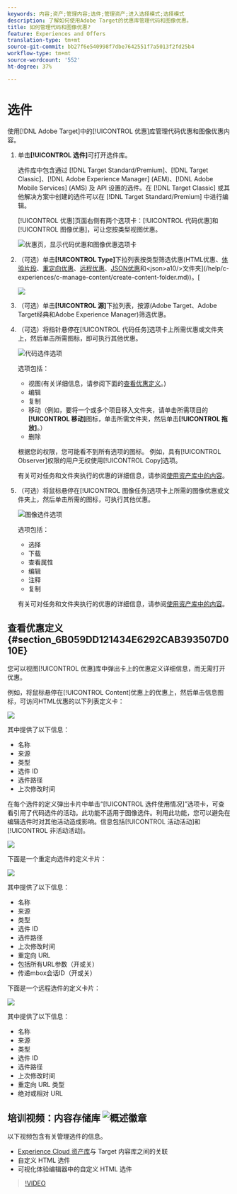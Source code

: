 ```yaml
---
keywords: 内容;资产;管理内容;选件;管理资产;进入选择模式;选择模式
description: 了解如何使用Adobe Target的优惠库管理代码和图像优惠。
title: 如何管理代码和图像优惠?
feature: Experiences and Offers
translation-type: tm+mt
source-git-commit: bb27f6e540998f7dbe7642551f7a5013f2fd25b4
workflow-type: tm+mt
source-wordcount: '552'
ht-degree: 37%

---
```



# 选件

使用[!DNL Adobe Target]中的[!UICONTROL 优惠]库管理代码优惠和图像优惠内容。

1. 单击&#x200B;**[!UICONTROL 选件]**&#x200B;可打开选件库。

   选件库中包含通过 [!DNL Target Standard/Premium]、[!DNL Target Classic]、[!DNL Adobe Experience Manager] (AEM)、[!DNL Adobe Mobile Services] (AMS) 及 API 设置的选件。在 [!DNL Target Classic] 或其他解决方案中创建的选件可以在 [!DNL Target Standard/Premium] 中进行编辑。

   [!UICONTROL 优惠]页面右侧有两个选项卡：[!UICONTROL 代码优惠]和[!UICONTROL 图像优惠]，可让您按类型视图优惠。

   ![优惠页，显示代码优惠和图像优惠选项卡](/help/c-experiences/c-manage-content/assets/offers-page.png)

1. （可选）单击&#x200B;**[!UICONTROL Type]**&#x200B;下拉列表按类型筛选优惠(HTML优惠、[体验片段](/help/c-experiences/c-manage-content/aem-experience-fragments.md)、[重定向优惠](/help/c-experiences/c-manage-content/offer-redirect.md)、[远程优惠](/help/c-experiences/c-manage-content/about-remote-offers.md)、[JSON优惠](/help/c-experiences/c-manage-content/create-json-offer.md)和&lt;json>a10/>文件夹](/help/c-experiences/c-manage-content/create-content-folder.md))。[

   ![](assets/offers_filter.png)

1. （可选）单击&#x200B;**[!UICONTROL 源]**&#x200B;下拉列表，按源(Adobe Target、Adobe Target经典和Adobe Experience Manager)筛选优惠。

1. （可选）将指针悬停在[!UICONTROL 代码任务]选项卡上所需优惠或文件夹上，然后单击所需图标，即可执行其他优惠。

   ![代码选件选项](assets/offer-picker-large.png)

   选项包括：

   * 视图(有关详细信息，请参阅下面的[查看优惠定义](#section_6B059DD121434E6292CAB393507D010E)。)
   * 编辑
   * 复制
   * 移动（例如，要将一个或多个项目移入文件夹，请单击所需项目的&#x200B;**[!UICONTROL 移动]**&#x200B;图标，单击所需文件夹，然后单击&#x200B;**[!UICONTROL 拖放]**。）
   * 删除

   根据您的权限，您可能看不到所有选项的图标。 例如，具有[!UICONTROL Observer]权限的用户无权使用[!UICONTROL Copy]选项。

   有关可对任务和文件夹执行的优惠的详细信息，请参阅[使用资产库中的内容](/help/c-experiences/c-manage-content/assets-working.md)。

1. （可选）将鼠标悬停在[!UICONTROL 图像任务]选项卡上所需的图像优惠或文件夹上，然后单击所需的图标，可执行其他优惠。

   ![图像选件选项](/help/c-experiences/c-manage-content/assets/image-offers-icons.png)

   选项包括：

   * 选择
   * 下载
   * 查看属性
   * 编辑
   * 注释
   * 复制

   有关可对任务和文件夹执行的优惠的详细信息，请参阅[使用资产库中的内容](/help/c-experiences/c-manage-content/assets-working.md)。

## 查看优惠定义{#section_6B059DD121434E6292CAB393507D010E}

您可以视图[!UICONTROL 优惠]库中弹出卡上的优惠定义详细信息，而无需打开优惠。

例如，将鼠标悬停在[!UICONTROL Content]优惠上的优惠上，然后单击信息图标，可访问HTML优惠的以下列表定义卡：

![](assets/offer-card-html.png)

其中提供了以下信息：

* 名称
* 来源
* 类型
* 选件 ID
* 选件路径
* 上次修改时间

在每个选件的定义弹出卡片中单击“[!UICONTROL 选件使用情况]”选项卡，可查看引用了代码选件的活动。此功能不适用于图像选件。利用此功能，您可以避免在编辑选件时对其他活动造成影响。信息包括[!UICONTROL 活动活动]和[!UICONTROL 非活动活动]。

![](assets/offer-card-usage.png)

下面是一个重定向选件的定义卡片：

![](assets/offer-card-redirect.png)

其中提供了以下信息：

* 名称
* 来源
* 类型
* 选件 ID
* 选件路径
* 上次修改时间
* 重定向 URL
* 包括所有URL参数（开或关）
* 传递mbox会话ID（开或关）

下面是一个远程选件的定义卡片：

![](assets/offer-card-remote.png)

其中提供了以下信息：

* 名称
* 来源
* 类型
* 选件 ID
* 选件路径
* 上次修改时间
* 重定向 URL 类型
* 绝对或相对 URL

## 培训视频：内容存储库  ![概述徽章](/help/assets/overview.png)

以下视频包含有关管理选件的信息。

* [Experience Cloud 资产库](https://experienceleague.adobe.com/docs/core-services/interface/assets/creative-cloud.html)与 Target 内容库之间的关联
* 自定义 HTML 选件
* 可视化体验编辑器中的自定义 HTML 选件

>[!VIDEO](https://video.tv.adobe.com/v/17387)